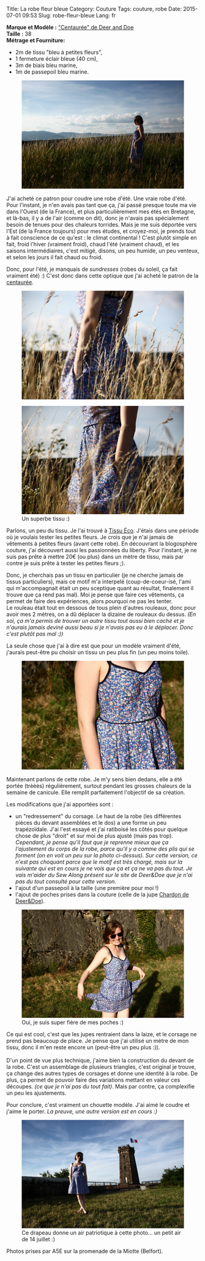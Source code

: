 Title: La robe fleur bleue
Category: Couture
Tags: couture, robe
Date: 2015-07-01 09:53
Slug: robe-fleur-bleue
Lang: fr


**Marque et Modèle :** ["Centaurée" de Deer and Doe](http://boutique.deer-and-doe.fr/robe-centauree.html) <br>
**Taille :** 38 <br>
**Métrage et Fourniture:** <br>
- 2m de tissu "bleu à petites fleurs", <br>
- 1 fermeture éclair bleue (40 cm), <br>
- 3m de biais bleu marine, <br>
- 1m de passepoil bleu marine. <br>

<figure>
	<img src="/images/robe_fleur_bleue_2.JPG" alt="robe fleur bleue 1">
</figure>
J'ai acheté ce patron pour coudre une robe d'été. Une vraie robe d'été. 
Pour l'instant, je n'en avais pas tant que ça, j'ai passé presque toute ma vie dans l'Ouest (de la France), et plus particulièrement mes étés en Bretagne, et là-bas, il y a de l'air (comme on dit), donc je n'avais pas spécialement besoin de tenues pour des chaleurs torrides. Mais je me suis déportée vers l'Est (de la France toujours) pour mes études, et croyez-moi, je prends tout à fait conscience de ce qu'est : le climat continental ! C'est plutôt simple en fait, froid l'hiver (vraiment froid), chaud l'été (vraiment chaud), et les saisons intermédiaires, c'est mitigé, disons, un peu humide, un peu venteux, et selon les jours il fait chaud ou froid. 

Donc, pour l'été, je manquais de *sundresses* (robes du soleil, ça fait vraiment été) :)
C'est donc dans cette optique que j'ai acheté le patron de la [centaurée](http://boutique.deer-and-doe.fr/robe-centauree.html). 

<figure>
	<img src="/images/robe_fleur_bleue_floue.JPG" alt="robe fleur bleue 2">
</figure>
<figure>
	<img src="/images/robe_fleur_bleue_floue_non.JPG" alt="robe fleur bleue 3">
	<figcaption> Un superbe tissu :) </figcaption>
</figure>

Parlons, un peu du tissu. Je l'ai trouvé à [Tissu Éco](http://www.tissu-eco.com/). 
J'étais dans une période où je voulais tester les petites fleurs. Je crois que je n'ai jamais de vêtements à petites fleurs (avant cette robe). En découvrant la blogosphère couture, j'ai découvert aussi les passionnées du liberty. Pour l'instant, je ne suis pas prête à mettre 20€ (ou plus) dans un mètre de tissu, mais par contre je suis prête à tester les petites fleurs ;). 

Donc, je cherchais pas un tissu en particulier (je ne cherche jamais de tissus particuliers), mais ce motif m'a interpelé (coup-de-coeur-isé, l'ami qui m'accompagnait était un peu sceptique quant au résultat, finalement il trouve que ça rend pas mal). 
Moi je pense que faire ces vêtements, ça permet de faire des expériences, alors pourquoi ne pas les tenter.<br> 
Le rouleau était tout en dessous de tous plein d'autres rouleaux, donc pour avoir mes 2 mètres, on a dû déplacer la dizaine de rouleaux du dessus.
*(En soi, ça m'a permis de trouver un autre tissu tout aussi bien caché et je n'aurais jamais deviné aussi beau si je n'avais pas eu à le déplacer. Donc c'est plutôt pas mal :))*

La seule chose que j'ai à dire est que pour un modèle vraiment d'été, j'aurais peut-être pu choisir un tissu un peu plus fin (un peu moins toile).

<figure>
	<img src="/images/robe_fleur_bleue_tissu.JPG" alt="robe fleur bleue tissu">
</figure>

Maintenant parlons de cette robe. 
Je m'y sens bien dedans, elle a été portée (trèèès) régulièrement, surtout pendant les grosses chaleurs de la semaine de canicule. 
Elle remplit parfaitement l'objectif de sa création. 

Les modifications que j'ai apportées sont :<br>
- un "redressement" du corsage. Le haut de la robe (les différentes pièces du devant assemblées et le dos) a une forme un peu trapézoïdale. J'ai l'est essayé et j'ai ratiboisé les côtés pour quelque chose de plus "droit" et sur moi de plus ajusté (mais pas trop). *Cependant, je pense qu'il faut que je reprenne mieux que ça l'ajustement du corps de la robe, parce qu'il y a comme des plis qui se forment (on en voit un peu sur la photo ci-dessus). Sur cette version, ce n'est pas choquant parce que le motif est très chargé, mais sur la suivante qui est en cours je ne vois que ça et ça ne va pas du tout. Je vais m'aider du Sew Along présent sur le site de Deer&Doe que je n'ai pas du tout consulté pour cette version.*<br>
- l'ajout d'un passepoil à la taille (une première pour moi !)<br>
- l'ajout de poches prises dans la couture (celle de la jupe [Chardon de Deer&Doe](http://boutique.deer-and-doe.fr/jupe-chardon.html)).
<figure>
	<img src="/images/robe_fleur_bleue_poches.JPG" alt="robe fleur bleue poche">
	<figcaption> Oui, je suis super fière de mes poches :) </figcaption>
</figure>

Ce qui est cool, c'est que les jupes rentraient dans la laize, et le corsage ne prend pas beaucoup de place. Je pense que j'ai utilisé un mètre de mon tissu, donc il m'en reste encore un (peut-être un peu plus :)).<br>
<br>
D'un point de vue plus technique, j'aime bien la construction du devant de la robe. 
C'est un assemblage de plusieurs triangles, c'est original je trouve, ça change des autres types de corsages et donne une identité à la robe. De plus, ça permet de pouvoir faire des variations mettant en valeur ces découpes. *(ce que je n'ai pas du tout fait)*. 
Mais par contre, ça complexifie un peu les ajustements. 

Pour conclure, c'est vraiment un chouette modèle. J'ai aimé le coudre et j'aime le porter. 
*La preuve, une autre version est en cours :)*

<figure>
	<img src="/images/robe_fleur_bleue_1.JPG" alt="robe fleur bleue 4">
	<figcaption> Ce drapeau donne un air patriotique à cette photo... un petit air de 14 juillet :) </figcaption>
</figure>

Photos prises par A5E sur la promenade de la Miotte (Belfort).
